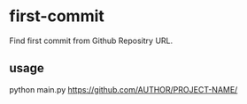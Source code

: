 # first-commit
Find first commit from Github Repositry URL. 

## usage
python main.py <https://github.com/AUTHOR/PROJECT-NAME/>
